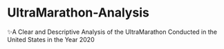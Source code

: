 # UltraMarathon-Analysis
✨A Clear and Descriptive Analysis of the UltraMarathon Conducted in the United States in the Year 2020 

